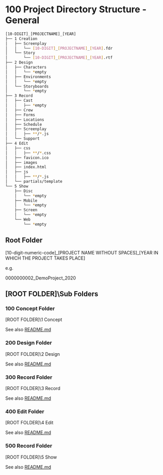 
# 100 Project Directory Structure - General

```bash
[10-DIGIT]_[PROJECTNAME]_[YEAR]
├── 1 Creation
│   ├── Screenplay
│   │   └── [10-DIGIT]_[PROJECTNAME]_[YEAR].fdr
│   └── Story
│       └── [10-DIGIT]_[PROJECTNAME]_[YEAR].rtf
├── 2 Design
│   ├── Characters
│   │   └── *empty
│   ├── Environments
│   │   └── *empty
│   └── Storyboards
│       └── *empty
├── 3 Record
│   ├── Cast
│   │   ├── *empty
│   ├── Crew
│   ├── Forms
│   ├── Locations
│   ├── Schedule
│   ├── Screenplay
│   │   ├── **/*.js
│   └── Support
├── 4 Edit
│   ├── css
│   │   ├── **/*.css
│   ├── favicon.ico
│   ├── images
│   ├── index.html
│   ├── js
│   │   ├── **/*.js
│   └── partials/template
└── 5 Show
    ├── Disc
    │   └── *empty
    ├── Mobile
    │   └── *empty
    ├── Screen
    │   └── *empty
    └── Web
        └── *empty
```

## Root Folder

\[10-digit-numeric-code\]\_\[PROJECT NAME WITHOUT SPACES\]\_\[YEAR IN WHICH THE PROJECT TAKES PLACE\]

e.g.

0000000002_DemoProject_2020

## \[ROOT FOLDER\]\Sub Folders

### 100 Concept Folder

\[ROOT FOLDER\]\1 Concept

See also [README.md](./100/README.md)

### 200 Design Folder

\[ROOT FOLDER\]\2 Design

See also [README.md](./200/README.md)

### 300 Record Folder

\[ROOT FOLDER\]\3 Record

See also [README.md](./300/README.md)

### 400 Edit Folder

\[ROOT FOLDER\]\4 Edit

See also [README.md](./400/README.md)

### 500 Record Folder

\[ROOT FOLDER\]\5 Show

See also [README.md](./500/README.md)
